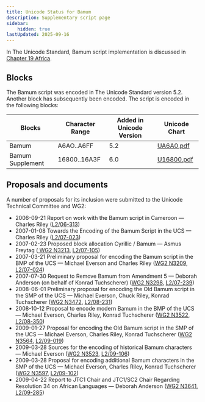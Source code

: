 ```yaml
---
title: Unicode Status for Bamum
description: Supplementary script page
sidebar:
    hidden: true
lastUpdated: 2025-09-16
---
```


In The Unicode Standard, Bamum script implementation is discussed in [Chapter 19 Africa](http://www.unicode.org/versions/latest/ch19.pdf).

## Blocks

The Bamum script was encoded in The Unicode Standard version 5.2. Another block has subsequently been encoded. The script is encoded in the following blocks:

| Blocks | Character Range | Added in Unicode Version | Unicode Chart |
| ------ | --------------- | ------------------------ | ------------- |
| Bamum  | A6AO..A6FF | 5.2 | [UA6A0.pdf](http://www.unicode.org/charts/PDF/UA6A0.pdf) |
| Bamum Supplement  |  16800..16A3F  |  6.0  |  [U16800.pdf](http://www.unicode.org/charts/PDF/U16800.pdf) |

## Proposals and documents

A number of proposals for its inclusion were submitted to the Unicode Technical Committee and WG2:
- 2006-09-21 Report on work with the Bamum script in Cameroon — Charles Riley  ([L2/06-313](http://www.unicode.org/cgi-bin/GetMatchingDocs.pl?L2/06-313))
- 2007-01-08 Towards the Encoding of the Bamum Script in the UCS — Charles Riley    ([L2/07-023](http://www.unicode.org/cgi-bin/GetMatchingDocs.pl?L2/07-023))
- 2007-02-23 Proposed block allocation Cyrillic / Bamum — Asmus Freytag ([     WG2 N3213](https://www.unicode.org/wg2/docs/n3213.pdf), [L2/07-105](http://www.unicode.org/cgi-bin/GetMatchingDocs.pl?L2/07-105))
- 2007-03-21 Preliminary proposal for encoding the Bamum script in the BMP of the UCS — Michael Everson and Charles Riley ([WG2 N3209](https://www.unicode.org/wg2/docs/n3209.pdf), [L2/07-024](http://www.unicode.org/cgi-bin/GetMatchingDocs.pl?L2/07-024))
- 2007-07-30 Request to Remove Bamum from Amendment 5 — Deborah Anderson (on behalf of Konrad Tuchscherer) ([WG2 N3298](https://www.unicode.org/wg2/docs/n3298.pdf), [L2/07-239](http://www.unicode.org/cgi-bin/GetMatchingDocs.pl?L2/07-239))
- 2008-06-01 Preliminary proposal for encoding the Old Bamum script in the SMP of the UCS  — Michael Everson, Chuck Riley, Konrad Tuchscherer ([WG2 N3472](https://www.unicode.org/wg2/docs/n3472.pdf), [L2/08-231](http://www.unicode.org/cgi-bin/GetMatchingDocs.pl?L2/08-231))
- 2008-10-12 Proposal to encode modern Bamum in the BMP of the UCS — Michael Everson, Charles Riley, Konrad Tuchscherer ([WG2 N3522](https://www.unicode.org/wg2/docs/n3522.pdf), [L2/08-350](http://www.unicode.org/cgi-bin/GetMatchingDocs.pl?L2/08-350))
- 2009-01-27 Proposal for encoding the Old Bamum script in the SMP of the UCS — Michael Everson, Charles Riley, Konrad Tuchscherer ([WG2 N3564](https://www.unicode.org/wg2/docs/n3564.pdf), [L2/09-019](http://www.unicode.org/cgi-bin/GetMatchingDocs.pl?L2/09-019))
- 2009-03-28 Sources for the encoding of historical Bamum characters — Michael Everson  ([WG2 N3523](https://www.unicode.org/wg2/docs/n3523.pdf), [L2/09-106](http://www.unicode.org/cgi-bin/GetMatchingDocs.pl?L2/09-106))
- 2009-03-28 Proposal for encoding additional Bamum characters in the SMP of the UCS — Michael Everson, Charles Riley, Konrad Tuchscherer ([WG2 N3597](https://www.unicode.org/wg2/docs/n3597.pdf), [L2/09-102](http://www.unicode.org/cgi-bin/GetMatchingDocs.pl?L2/09-102))
- 2009-04-22 Report to JTC1 Chair and JTC1/SC2 Chair Regarding Resolution 34 on African Languages — Deborah Anderson ([WG2 N3641](https://www.unicode.org/wg2/docs/n3641.pdf), [L2/09-285](http://www.unicode.org/cgi-bin/GetMatchingDocs.pl?L2/09-285))

